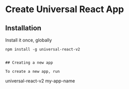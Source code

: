 # Create Universal React App

## Installation

Install it once, globally
```
npm install -g universal-react-v2


## Creating a new app

To create a new app, run
```
universal-react-v2 my-app-name
```